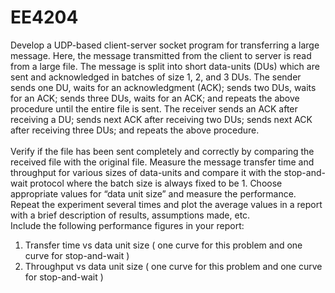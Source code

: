 # EE4204

Develop a UDP-based client-server socket program for transferring a large message.
Here, the message transmitted from the client to server is read from a large file. The
message is split into short data-units (DUs) which are sent and acknowledged in
batches of size 1, 2, and 3 DUs. The sender sends one DU, waits for an
acknowledgment (ACK); sends two DUs, waits for an ACK; sends three DUs, waits
for an ACK; and repeats the above procedure until the entire file is sent. The receiver
sends an ACK after receiving a DU; sends next ACK after receiving two DUs; sends
next ACK after receiving three DUs; and repeats the above procedure. <br><br>
Verify if the file has been sent completely and correctly by comparing the received
file with the original file. Measure the message transfer time and throughput for
various sizes of data-units and compare it with the stop-and-wait protocol where the
batch size is always fixed to be 1. Choose appropriate values for “data unit size” and
measure the performance. Repeat the experiment several times and plot the average
values in a report with a brief description of results, assumptions made, etc.<br>
Include the following performance figures in your report:
1) Transfer time vs data unit size ( one curve for this problem and one curve for
stop-and-wait )
2) Throughput vs data unit size ( one curve for this problem and one curve for
stop-and-wait )
